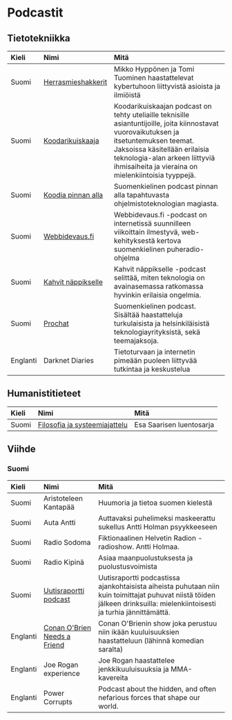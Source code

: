 # Podcastit

## Tietotekniikka

| Kieli | Nimi | Mitä |
| :--- | :--- | :--- |
| Suomi | [Herrasmieshakkerit](https://www.f-secure.com/fi/business/podcasts/herrasmieshakkerit) | Mikko Hyppönen ja Tomi Tuominen haastattelevat kybertuhoon liittyvistä asioista ja ilmiöistä |
| Suomi | [Koodarikuiskaaja](https://koodarikuiskaaja.fi/podcast/) | Koodarikuiskaajan podcast on tehty uteliaille teknisille asiantuntijoille, joita kiinnostavat vuorovaikutuksen ja itsetuntemuksen teemat. Jaksoissa käsitellään erilaisia teknologia-alan arkeen liittyviä ihmisaiheita ja vieraina on mielenkiintoisia tyyppejä. |
| Suomi | [Koodia pinnan alla](https://koodiapinnanalla.fi/) | Suomenkielinen podcast pinnan alla tapahtuvasta ohjelmistoteknologian magiasta. |
| Suomi | [Webbidevaus.fi](https://webbidevaus.fi) | Webbidevaus.fi -podcast on internetissä suunnilleen viikoittain ilmestyvä, web-kehityksestä kertova suomenkielinen puheradio-ohjelma |
| Suomi | [Kahvit näppikselle](https://www.aalto.fi/fi/uutiset/kahvit-nappikselle-podcast-paljastaa-miten-tietotekniikka-liittyy-vahan-kaikkeen) | Kahvit näppikselle -podcast selittää, miten teknologia on avainasemassa ratkomassa hyvinkin erilaisia ongelmia. |
| Suomi | [Prochat](https://identio.fi/podcast) | Suomenkielinen podcast. Sisältää haastatteluja turkulaisista ja helsinkiläisistä teknologiayrityksistä, sekä teemajaksoja. |
| Englanti | Darknet Diaries | Tietoturvaan ja internetin pimeään puoleen liittyvää tutkintaa ja keskustelua |

## Humanistitieteet

| Kieli | Nimi | Mitä |
| :--- | :--- | :--- |
| Suomi | [Filosofia ja systeemiajattelu](https://blubrry.com/esasaarinen/) | Esa Saarisen luentosarja |

## Viihde

### Suomi

| Kieli | Nimi | Mitä |
| :--- | :--- | :--- |
| Suomi | Aristoteleen Kantapää | Huumoria ja tietoa suomen kielestä |
| Suomi | Auta Antti | Auttavaksi puhelimeksi maskeerattu sukellus Antti Holman psyykkeeseen |
| Suomi | Radio Sodoma | Fiktionaalinen Helvetin Radion -radioshow. Antti Holmaa. |
| Suomi | Radio Kipinä | Asiaa maanpuolustuksesta ja puolustusvoimista |
| Suomi | [Uutisraportti podcast](https://soundcloud.com/uutisraportti) | Uutisraportti podcastissa ajankohtaisista aiheista puhutaan niin kuin toimittajat puhuvat niistä töiden jälkeen drinksuilla: mielenkiintoisesti ja turhia jännittämättä. |
| Englanti | [Conan O'Brien Needs a Friend](https://www.earwolf.com/show/conan-obrien/) | Conan O'Brienin show joka perustuu niin ikään kuuluisuuksien haastatteluun \(lähinnä komedian saralta\) |
| Englanti | Joe Rogan experience | Joe Rogan haastattelee jenkkikuuluisuuksia ja MMA-kavereita |
| Englanti | Power Corrupts | Podcast about the hidden, and often nefarious forces that shape our world. |


